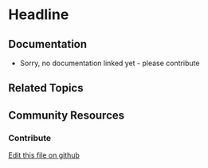 # Headline

## Documentation

* Sorry, no documentation linked yet - please contribute
## Related Topics


## Community Resources


### Contribute

[Edit this file on github](https://github.com/olafk/controlpanel-documentation-docs/blob/master/md/72en/com_liferay_oauth2_provider_web_internal_portlet_OAuth2AdminPortlet/admin_update_oauth2_application.md)
